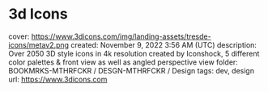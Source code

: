 # 3d Icons

cover: https://www.3dicons.com/img/landing-assets/tresde-icons/metav2.png
created: November 9, 2022 3:56 AM (UTC)
description: Over 2050 3D style icons in 4k resolution created by Iconshock, 5 different color palettes & front view as well as angled perspective view
folder: BOOKMRKS-MTHRFCKR / DESGN-MTHRFCKR / Design
tags: dev, design
url: https://www.3dicons.com
